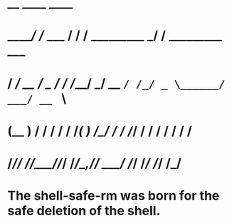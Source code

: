 # 
#          __         ____                 ____                        
#    _____/ /_  ___  / / /     _________ _/ __/__        _________ ___ 
#   / ___/ __ \/ _ \/ / /_____/ ___/ __ `/ /_/ _ \______/ ___/ __ `__ \
#  (__  ) / / /  __/ / /_____(__  ) /_/ / __/  __/_____/ /  / / / / / /
# /____/_/ /_/\___/_/_/     /____/\__,_/_/  \___/     /_/  /_/ /_/ /_/ 
#                                                                      
# The shell-safe-rm was born for the safe deletion of the shell.


                                         
